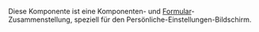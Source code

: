 Diese Komponente ist eine Komponenten- und [Formular](#form)-Zusammenstellung, speziell für den Persönliche-Einstellungen-Bildschirm.